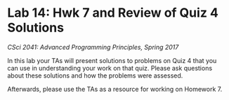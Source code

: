 # Lab 14: Hwk 7 and Review of Quiz 4 Solutions

*CSci 2041: Advanced Programming Principles, Spring 2017*

In this lab your TAs will present solutions to problems on Quiz 4
that you can use in understanding your work on that quiz.  Please
ask questions about these solutions and how the problems
were assessed.

Afterwards, please use the TAs as a resource for working on Homework 7.
